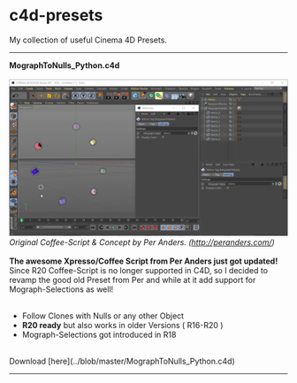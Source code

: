# c4d-presets
My collection of useful Cinema 4D Presets.

---
<b>MographToNulls_Python.c4d</b></br></br>
![<gif>](https://github.com/lasselauch/c4d-presets/blob/master/img/MographToNulls_Python.gif)</br>
_Original Coffee-Script & Concept by Per Anders. (http://peranders.com/)_</br></br>
<b>The awesome Xpresso/Coffee Script from Per Anders just got updated!</b></br>
Since R20 Coffee-Script is no longer supported in C4D, so I decided to revamp the good old Preset from Per and while at it add support for Mograph-Selections as well!</br>
</br>
+ Follow Clones with Nulls or any other Object
+ <b>R20 ready</b> but also works in older Versions ( R16-R20 )
+ Mograph-Selections got introduced in R18
</br>
Download [here](../blob/master/MographToNulls_Python.c4d)</br>

---
